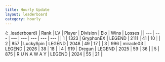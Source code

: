 ```yaml
---
title: Hourly Update
layout: leaderboard
category: hourly
---
```


{: .leaderboard}
| Rank | LV | Player | Division | Elo | Wins | Losses |
| --- | --- | --- | --- | --- | --- | --- |
| <span data-change="0">1</span> | 1323 | <span title="ID: 315148">GryphonEX</span> | LEGEND | <span data-change="17">2111</span> | <span data-change="3">41</span> | <span data-change="0">10</span> |
| <span data-change="0">2</span> | 857 | <span title="ID: 498412">LuckySpin</span> | LEGEND | <span data-change="15">2048</span> | <span data-change="4">49</span> | <span data-change="1">17</span> |
| <span data-change="0">3</span> | 996 | <span title="ID: 416373">miracle03</span> | LEGEND | <span data-change="0">2026</span> | <span data-change="0">38</span> | <span data-change="0">18</span> |
| <span data-change="1">4</span> | 919 | <span title="ID: 337810">Dregun</span> | LEGEND | <span data-change="0">2025</span> | <span data-change="0">59</span> | <span data-change="0">36</span> |
| <span data-change="1">5</span> | 875 | <span title="ID: 66144">R U N A W A Y</span> | LEGEND | <span data-change="0">2024</span> | <span data-change="0">55</span> | <span data-change="0">21</span> |